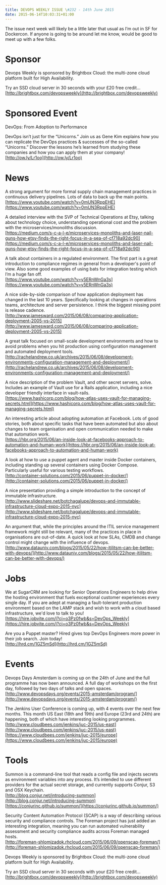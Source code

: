 ```yaml
---
title: DEVOPS WEEKLY ISSUE \#232 - 14th June 2015 
date: 2015-06-14T10:03:31+01:00
---
```


The issue next week will likely be a little later that usual as I’m out in SF for Dockercon. If anyone is going to be around let me know, would be good to meet up with a few folks.


Sponsor
======

Devops Weekly is sponsored by Brightbox Cloud: the multi-zone cloud platform built for High Availability.

Try an SSD cloud server in 30 seconds with your £20 free credit…
<br>[http://brightbox.com/devopsweekly](http://brightbox.com/devopsweekly)


Sponsored Event
=============

DevOps: From Adoption to Performance

DevOps isn’t just for the “Unicorns.” Join us as Gene Kim explains how you can replicate the DevOps practices & successes of the so-called “Unicorns.” Discover the lessons he’s learned from studying these companies and how you can apply them at your company!
<br>[http://ow.ly/Lr1oo](http://ow.ly/Lr1oo)


News
====

A strong argument for more formal supply chain management practices in continuous delivery pipelines. Lots of data to back up the main points.
<br>[https://www.youtube.com/watch?v=0mUN3RppEHE](https://www.youtube.com/watch?v=0mUN3RppEHE)


A detailed interview with the SVP of Technical Operations at Etsy, talking about technology choice, understanding operational cost and the problem with the microservices/monoliths discussion.
<br>[https://medium.com/s-c-a-l-e/microservices-monoliths-and-laser-nail-guns-how-etsy-finds-the-right-focus-in-a-sea-of-cf718a92dc90](https://medium.com/s-c-a-l-e/microservices-monoliths-and-laser-nail-guns-how-etsy-finds-the-right-focus-in-a-sea-of-cf718a92dc90)


A talk about containers in a regulated environment. The first part is a great introduction to compliance regimes in general from a developer's point of view. Also some good examples of using bats for integration testing which I’m a huge fan off.
<br>[https://www.youtube.com/watch?v=y5ERnWnGa3s](https://www.youtube.com/watch?v=y5ERnWnGa3s)


A nice side-by-side comparison of how application deployment has changed in the last 10 years. Specifically looking at changes in operations teams, architecture and server persistence. I think the biggest missing point is release cadence.
<br>[http://www.jamesward.com/2015/06/08/comparing-application-deployment-2005-vs-2015](http://www.jamesward.com/2015/06/08/comparing-application-deployment-2005-vs-2015)


A great talk focused on small-scale development environments and how to avoid problems when you hit production using configuration management and automated deployment tools.
<br>[http://rachelandrew.co.uk/archives/2015/06/08/development-environments-configuration-management-and-deployment/](http://rachelandrew.co.uk/archives/2015/06/08/development-environments-configuration-management-and-deployment/)


A nice description of the problem Vault, and other secret servers, solve. Includes an example of Vault use for a Rails application, including a nice developer friendly interface in vault-rails.
<br>[https://www.hashicorp.com/blog/how-atlas-uses-vault-for-managing-secrets.html](https://www.hashicorp.com/blog/how-atlas-uses-vault-for-managing-secrets.html)


An interesting article about adopting automation at Facebook. Lots of good stories, both about specific tasks that have been automated but also about changes to team organisation and open communication needed to make that automation work.
<br>[https://hbr.org/2015/06/an-inside-look-at-facebooks-approach-to-automation-and-human-work](https://hbr.org/2015/06/an-inside-look-at-facebooks-approach-to-automation-and-human-work)


A look at how to use a puppet agent and master inside Docker containers, including standing up several containers using Docker Compose. Particularly useful for various testing workflows.
<br>[http://container-solutions.com/2015/06/puppet-in-docker/](http://container-solutions.com/2015/06/puppet-in-docker/)


A nice presentation providing a simple introduction to the concept of immutable infrastructure.
<br>[http://www.slideshare.net/botchagalupe/devops-and-immutable-infrastructure-cloud-expo-2015-nyc](http://www.slideshare.net/botchagalupe/devops-and-immutable-infrastructure-cloud-expo-2015-nyc)


An argument that, while the principles around the ITIL service management framework might still be relevant, many of the practices in place in organisations are out-of-date. A quick look at how SLAs, CMDB and change control might change with the influence of devops.
<br>[http://www.datauniv.com/blogs/2015/05/22/how-itilitsm-can-be-better-with-devops/](http://www.datauniv.com/blogs/2015/05/22/how-itilitsm-can-be-better-with-devops/)


Jobs
====

We at SugarCRM are looking for Senior Operations Engineers to help drive the hosting environment that fuels exceptional customer experiences every single day.  If you are adept at managing a fault-tolerant production environment based on the LAMP stack and wish to work with a cloud based infrastructure, we'd love to talk to you!
<br>[https://hire.jobvite.com/j?cj=o3Pz0fwb&s=DevOps_Weekly](https://hire.jobvite.com/j?cj=o3Pz0fwb&s=DevOps_Weekly)


Are you a Puppet master? Hired gives top DevOps Engineers more power in their job search. Join today!
<br>[http://hrd.cm/1GZ5mSd](http://hrd.cm/1GZ5mSd)


Events
======

Devops Days Amsterdam is coming up on the 24th of June and the full programme has now been announced. A full day of workshops on the first day, followed by two days of talks and open spaces.
<br>[http://www.devopsdays.org/events/2015-amsterdam/program/](http://www.devopsdays.org/events/2015-amsterdam/program/)


The Jenkins User Conference is coming up, with 4 events over the next few months. This month US East (18th and 19th) and Europe (23rd and 24th) are happening, both of which have interesting looking programmes.
<br>[http://www.cloudbees.com/jenkins/juc-2015/us-east](http://www.cloudbees.com/jenkins/juc-2015/us-east)
<br>[https://www.cloudbees.com/jenkins/juc-2015/europe](https://www.cloudbees.com/jenkins/juc-2015/europe)


Tools
=====

Summon is a command-line tool that reads a config file and injects secrets as environment variables into any process. It’s intended to use different providers for the actual secret storage, and currently supports Conjur, S3 and OSX Keychain.
<br>[http://blog.conjur.net/introducing-summon](http://blog.conjur.net/introducing-summon)
<br>[https://conjurinc.github.io/summon/](https://conjurinc.github.io/summon/)


Security Content Automation Protocol (SCAP) is a way of describing various security and compliance controls. The Foreman project has just added an interesting integration, meaning you can run automated vulnerability assessment and security compliance audits across Foreman managed hosts.
<br>[http://foreman-shlomizadok.rhcloud.com/2015/06/09/openscap-foreman/](http://foreman-shlomizadok.rhcloud.com/2015/06/09/openscap-foreman/)



Devops Weekly is sponsored by Brightbox Cloud: the multi-zone cloud platform built for High Availability.

Try an SSD cloud server in 30 seconds with your £20 free credit…
<br>[http://brightbox.com/devopsweekly](http://brightbox.com/devopsweekly)



